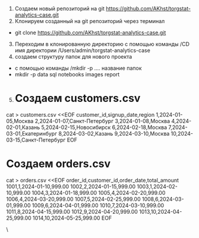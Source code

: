 1. Создаем новый репозиторий на git https://github.com/AKhst/torgstat-analytics-case.git
2. Клонируем созданный на git репозиторий через терминал 
- git clone https://github.com/AKhst/torgstat-analytics-case.git
3. Переходим в клонированную директорию с помощью команды /CD имя директории 
/Users/admin/torgstat-analytics-case
4. создаем структуру папок для нового проекта
- с помощью команды /mkdir -p .... название папок 
- mkdir -p data sql notebooks images report
5. # Создаем customers.csv
cat > customers.csv <<EOF
customer_id,signup_date,region
1,2024-01-05,Москва
2,2024-01-07,Санкт-Петербург
3,2024-01-08,Москва
4,2024-02-01,Казань
5,2024-02-15,Новосибирск
6,2024-02-18,Москва
7,2024-03-01,Екатеринбург
8,2024-03-02,Казань
9,2024-03-10,Москва
10,2024-03-15,Санкт-Петербург
EOF

# Создаем orders.csv
cat > orders.csv <<EOF
order_id,customer_id,order_date,total_amount
1001,1,2024-01-10,999.00
1002,2,2024-01-15,999.00
1003,1,2024-02-10,999.00
1004,3,2024-01-18,999.00
1005,4,2024-02-20,999.00
1006,4,2024-03-20,999.00
1007,5,2024-02-25,999.00
1008,6,2024-03-01,999.00
1009,6,2024-04-01,999.00
1010,7,2024-03-10,999.00
1011,8,2024-04-15,999.00
1012,9,2024-04-20,999.00
1013,10,2024-04-25,999.00
1014,10,2024-05-25,999.00
EOF



\